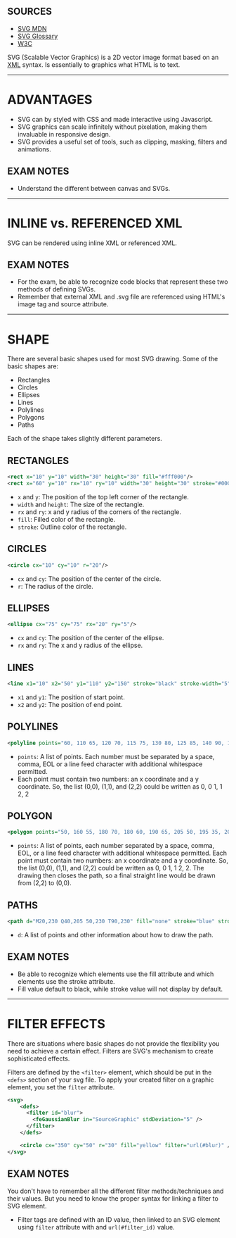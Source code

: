 ## SOURCES
- [SVG MDN](https://developer.mozilla.org/en-US/docs/Web/SVG/Tutorial/Introduction)
- [SVG Glossary](https://developer.mozilla.org/en-US/docs/Glossary/SVG)
- [W3C](https://www.w3.org/Graphics/SVG/IG/resources/svgprimer.html)

SVG (Scalable Vector Graphics) is a 2D vector image format based on an [XML](https://developer.mozilla.org/en-US/docs/Glossary/XML) syntax.
Is essentially to graphics what HTML is to text.

---
# ADVANTAGES
- SVG can by styled with CSS and made interactive using Javascript.
- SVG graphics can scale infinitely without pixelation, making them invaluable in responsive design.
- SVG provides a useful set of tools, such as clipping, masking, filters and animations.

## EXAM NOTES

- Understand the different between canvas and SVGs.

---
# INLINE vs. REFERENCED XML

SVG can be rendered using inline XML or referenced XML.
## EXAM NOTES
- For the exam, be able to recognize code blocks that represent these two methods of defining SVGs.
- Remember that external XML and .svg file are referenced using HTML's image tag and source attribute.

---
# SHAPE

There are several basic shapes used for most SVG drawing.
Some of the basic shapes are:
- Rectangles
- Circles
- Ellipses
- Lines
- Polylines
- Polygons
- Paths

Each of the shape takes slightly different parameters.

## RECTANGLES

```xml
<rect x="10" y="10" width="30" height="30" fill="#fff000"/>
<rect x="60" y="10" rx="10" ry="10" width="30" height="30" stroke="#000fff"/>
```

- `x` and `y`: The position of the top left corner of the rectangle.
- `width` and `height`: The size of the rectangle.
- `rx` and `ry`: x and y radius of the corners of the rectangle.
- `fill`: Filled color of the rectangle.
- `stroke`: Outline color of the rectangle.

## CIRCLES

```xml
<circle cx="10" cy="10" r="20"/>
```

- `cx` and `cy`: The position of the center of the circle.
- `r`: The radius of the circle.

## ELLIPSES

```xml
<ellipse cx="75" cy="75" rx="20" ry="5"/>
```

- `cx` and `cy`: The position of the center of the ellipse.
- `rx` and `ry`: The x and y radius of the ellipse.

## LINES

```xml
<line x1="10" x2="50" y1="110" y2="150" stroke="black" stroke-width="5"/>
```

- `x1` and `y1`: The position of start point.
- `x2` and `y2`: The position of end point.

## POLYLINES

```xml
<polyline points="60, 110 65, 120 70, 115 75, 130 80, 125 85, 140 90, 135 95, 150 100, 145"/>
```

- `points`: A list of points. Each number must be separated by a space, comma, EOL or a line feed character with additional whitespace permitted.
- Each point must contain two numbers: an x coordinate and a y coordinate. So, the list (0,0), (1,1), and (2,2) could be written as 0, 0 1, 1 2, 2

## POLYGON

```xml
<polygon points="50, 160 55, 180 70, 180 60, 190 65, 205 50, 195 35, 205 40, 190 30, 180 45, 180"/>
```

- `points`: A list of points, each number separated by a space, comma, EOL, or a line feed character with additional whitespace permitted. Each point must contain two numbers: an x coordinate and a y coordinate. So, the list (0,0), (1,1), and (2,2) could be written as 0, 0 1, 1 2, 2. The drawing then closes the path, so a final straight line would be drawn from (2,2) to (0,0).

## PATHS

```xml
<path d="M20,230 Q40,205 50,230 T90,230" fill="none" stroke="blue" stroke-width="5"/>
```

- `d`: A list of points and other information about how to draw the path.


## EXAM NOTES

- Be able to recognize which elements use the fill attribute and which elements use the stroke attribute.
- Fill value default to black, while stroke value will not display by default.

---
# FILTER EFFECTS

There are situations where basic shapes do not provide the flexibility you need to achieve a certain effect. Filters are SVG's mechanism to create sophisticated effects.

Filters are defined by the `<filter>` element, which should be put in the `<defs>` section of your svg file. To apply your created filter on a graphic element, you set the `filter` attribute.

```xml
<svg>
	<defs>
	  <filter id="blur">
	    <feGaussianBlur in="SourceGraphic" stdDeviation="5" />
	  </filter>
	</defs>

	<circle cx="350" cy="50" r="30" fill="yellow" filter="url(#blur)" />
</svg>
```

## EXAM NOTES

You don't have to remember all the different filter methods/techniques and their values. But you need to know the proper syntax for linking a filter to SVG element.
- Filter tags are defined with an ID value, then linked to an SVG element using `filter` attribute with and `url(#filter_id)` value.